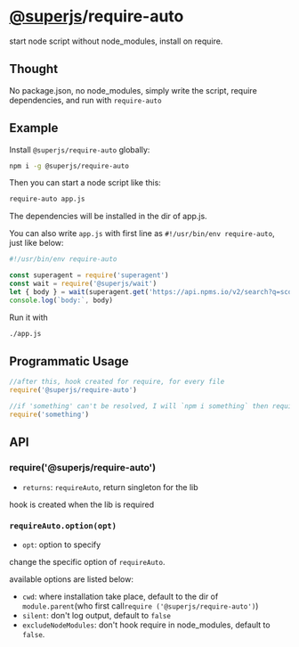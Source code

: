 # [@superjs](https://www.npmjs.com/org/superjs)/require-auto
start node script without node_modules, install on require.

## Thought
No package.json, no node_modules, simply write the script, require dependencies, and run with `require-auto`

## Example

Install `@superjs/require-auto` globally:
```bash
npm i -g @superjs/require-auto
```
Then you can start a node script like this:
```bash
require-auto app.js
```
The dependencies will be installed in the dir of app.js.

You can also write `app.js` with first line as `#!/usr/bin/env require-auto`, just like below: 
```javascript
#!/usr/bin/env require-auto

const superagent = require('superagent')
const wait = require('@superjs/wait')
let { body } = wait(superagent.get('https://api.npms.io/v2/search?q=scope:superjs'))
console.log(`body:`, body)
```

Run it with
```bash
./app.js
```

## Programmatic Usage
```javascript
//after this, hook created for require, for every file
require('@superjs/require-auto') 

//if 'something' can't be resolved, I will `npm i something` then require it
require('something')
```

## API
### require('@superjs/require-auto') 
* `returns`: `requireAuto`, return singleton for the lib 

hook is created when the lib is required


### `requireAuto.option(opt)`
 * `opt`: option to specify
 
change the specific option of `requireAuto`.

available options are listed below:
 * `cwd`: where installation take place, default to the dir of `module.parent`(who first call`require
 ('@superjs/require-auto')`)
 * `silent`: don't log output, default to `false`
 * `excludeNodeModules`: don't hook require in node_modules, default to `false`.
